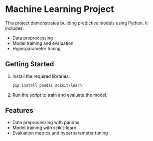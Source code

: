 # Machine Learning Project

This project demonstrates building predictive models using Python. It includes:

- Data preprocessing
- Model training and evaluation
- Hyperparameter tuning

## Getting Started

1. Install the required libraries:
   ```bash
   pip install pandas scikit-learn
   ```

2. Run the script to train and evaluate the model.

## Features

- Data preprocessing with pandas
- Model training with scikit-learn
- Evaluation metrics and hyperparameter tuning